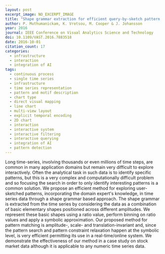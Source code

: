 ```yaml
---
layout: post
excerpt_image: NO_EXCERPT_IMAGE
title: "Shape grammar extraction for efficient query-by-sketch pattern matching in long time series"
author: P. Muthumanickam, K. Vrotsou, M. Cooper & J. Johansson
year: 2016
journal: IEEE Conference on Visual Analytics Science and Technology
doi: 10.1109/VAST.2016.7883518
date: 2016-10-01
citation_count: 17
categories:
  - infrastructure
  - interaction
  - integration of AI
tags:
  - continuous process
  - single time series
  - infrastructure
  - time series representation
  - pattern and motif description
  - chart type
  - direct visual mapping
  - line chart
  - multi-view layout
  - explicit temporal encoding
  - 2D chart
  - interaction
  - interactive system
  - interactive filtering
  - interactive querying
  - integration of AI
  - pattern detection
---
```

Long time-series, involving thousands or even millions of time steps, are common in many application domains but remain very difficult to explore interactively. Often the analytical task in such data is to identify specific patterns, but this is a very complex and computationally difficult problem and so focusing the search in order to only identify interesting patterns is a common solution. We propose an efficient method for exploring user-sketched patterns, incorporating the domain expert's knowledge, in time series data through a shape grammar based approach. The shape grammar is extracted from the time series by considering the data as a combination of basic elementary shapes positioned across different amplitudes. We represent these basic shapes using a ratio value, perform binning on ratio values and apply a symbolic approximation. Our proposed method for pattern matching is amplitude-, scale- and translation-invariant and, since the pattern search and pattern constraint relaxation happen at the symbolic level, is very efficient permitting its use in a real-time/online system. We demonstrate the effectiveness of our method in a case study on stock market data although it is applicable to any numeric time series data.
